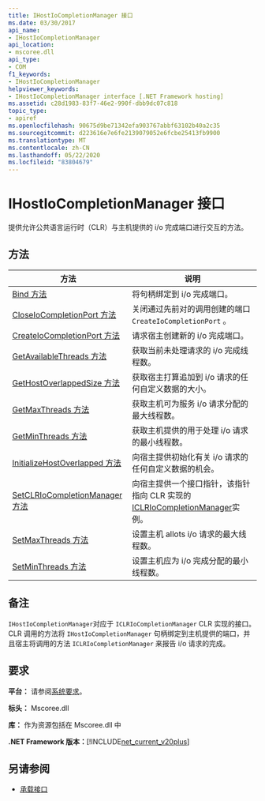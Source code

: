 ```yaml
---
title: IHostIoCompletionManager 接口
ms.date: 03/30/2017
api_name:
- IHostIoCompletionManager
api_location:
- mscoree.dll
api_type:
- COM
f1_keywords:
- IHostIoCompletionManager
helpviewer_keywords:
- IHostIoCompletionManager interface [.NET Framework hosting]
ms.assetid: c28d1983-83f7-46e2-990f-dbb9dc07c818
topic_type:
- apiref
ms.openlocfilehash: 90675d9be71342efa903767abbf63102b40a2c35
ms.sourcegitcommit: d223616e7e6fe2139079052e6fcbe25413fb9900
ms.translationtype: MT
ms.contentlocale: zh-CN
ms.lasthandoff: 05/22/2020
ms.locfileid: "83804679"
---
```

# <a name="ihostiocompletionmanager-interface"></a>IHostIoCompletionManager 接口
提供允许公共语言运行时（CLR）与主机提供的 i/o 完成端口进行交互的方法。  
  
## <a name="methods"></a>方法  
  
|方法|说明|  
|------------|-----------------|  
|[Bind 方法](ihostiocompletionmanager-bind-method.md)|将句柄绑定到 i/o 完成端口。|  
|[CloseIoCompletionPort 方法](ihostiocompletionmanager-closeiocompletionport-method.md)|关闭通过先前对的调用创建的端口 `CreateIoCompletionPort` 。|  
|[CreateIoCompletionPort 方法](ihostiocompletionmanager-createiocompletionport-method.md)|请求宿主创建新的 i/o 完成端口。|  
|[GetAvailableThreads 方法](ihostiocompletionmanager-getavailablethreads-method.md)|获取当前未处理请求的 i/o 完成线程数。|  
|[GetHostOverlappedSize 方法](ihostiocompletionmanager-gethostoverlappedsize-method.md)|获取宿主打算追加到 i/o 请求的任何自定义数据的大小。|  
|[GetMaxThreads 方法](ihostiocompletionmanager-getmaxthreads-method.md)|获取主机可为服务 i/o 请求分配的最大线程数。|  
|[GetMinThreads 方法](ihostiocompletionmanager-getminthreads-method.md)|获取主机提供的用于处理 i/o 请求的最小线程数。|  
|[InitializeHostOverlapped 方法](ihostiocompletionmanager-initializehostoverlapped-method.md)|向宿主提供初始化有关 i/o 请求的任何自定义数据的机会。|  
|[SetCLRIoCompletionManager 方法](../../../../docs/framework/unmanaged-api/hosting/ihostiocompletionmanager-setclriocompletionmanager-method.md)|向宿主提供一个接口指针，该指针指向 CLR 实现的[ICLRIoCompletionManager](iclriocompletionmanager-interface.md)实例。|  
|[SetMaxThreads 方法](ihostiocompletionmanager-setmaxthreads-method.md)|设置主机 allots i/o 请求的最大线程数。|  
|[SetMinThreads 方法](ihostiocompletionmanager-setminthreads-method.md)|设置主机应为 i/o 完成分配的最小线程数。|  
  
## <a name="remarks"></a>备注  
 `IHostIoCompletionManager`对应于 `ICLRIoCompletionManager` CLR 实现的接口。 CLR 调用的方法将 `IHostIoCompletionManager` 句柄绑定到主机提供的端口，并且宿主将调用的方法 `ICLRIoCompletionManager` 来报告 i/o 请求的完成。  
  
## <a name="requirements"></a>要求  
 **平台：** 请参阅[系统要求](../../get-started/system-requirements.md)。  
  
 **标头：** Mscoree.dll  
  
 **库：** 作为资源包括在 Mscoree.dll 中  
  
 **.NET Framework 版本：**[!INCLUDE[net_current_v20plus](../../../../includes/net-current-v20plus-md.md)]  
  
## <a name="see-also"></a>另请参阅

- [承载接口](hosting-interfaces.md)
